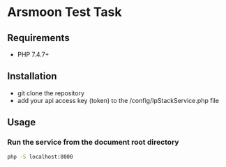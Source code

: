 # Arsmoon Test Task

## Requirements

- PHP 7.4.7+

## Installation

- git clone the repository
- add your api access key (token) to the /config/IpStackService.php file

## Usage

### Run the service from the document root directory

```bash
php -S localhost:8000
```

